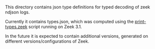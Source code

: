 This directory contains json type definitions for typed decoding of zeek ndjson logs.

Currently it contains types.json, which was computed using the [print-types.zeek](https://github.com/brimsec/zeek/blob/master/brim/print-types.zeek) script running on Zeek 3.1.

In the future it is expected to contain additional versions, generated on different versions/configurations of Zeek.

